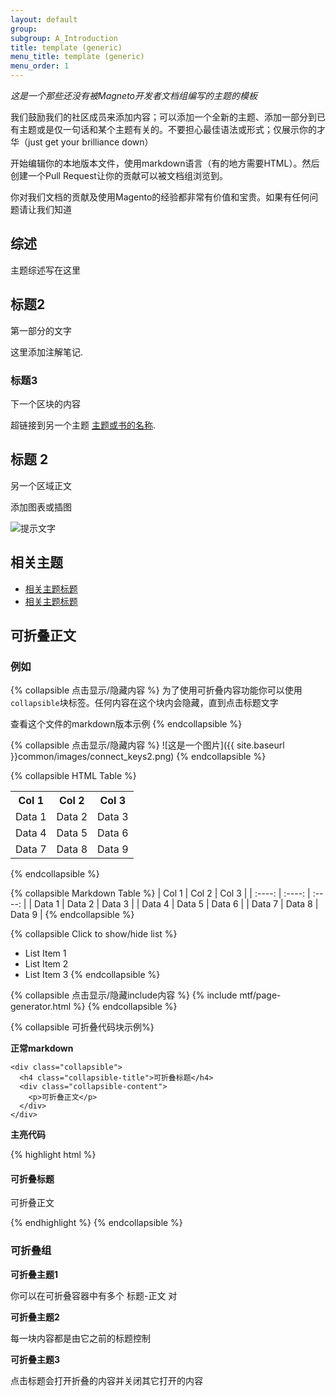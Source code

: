 ```yaml
---
layout: default
group:
subgroup: A_Introduction
title: template (generic)
menu_title: template (generic)
menu_order: 1
---
```

*这是一个那些还没有被Magneto开发者文档组编写的主题的模板*

我们鼓励我们的社区成员来添加内容；可以添加一个全新的主题、添加一部分到已有主题或是仅一句话和某个主题有关的。不要担心最佳语法或形式；仅展示你的才华（just get your brilliance down）

开始编辑你的本地版本文件，使用markdown语言（有的地方需要HTML）。然后创建一个Pull Request让你的贡献可以被文档组浏览到。

你对我们文档的贡献及使用Magento的经验都非常有价值和宝贵。如果有任何问题请让我们知道

<h2 id="overview">综述</h2>
主题综述写在这里

<h2 id="H2">标题2</h2>
第一部分的文字

<div class="bs-callout bs-callout-info" id="info">

  <p>这里添加注解笔记</a>.</p>

</div>

<h3 id="H3">标题3</h3>
下一个区块的内容

超链接到另一个主题 <a href="{{page.baseurl}}extension-dev-guide/bk-extension-dev-guide.html">主题或书的名称</a>.



<h2 id="H2">标题 2</h2>
另一个区域正文

添加图表或插图 <p><img src="{{ site.baseurl }}common/images/NAME_OF_IMAGEjpg" alt="提示文字"></p>

<h2 id="book-related">相关主题</h2>

* <a href="{{page.baseurl}}_____/_____.html">相关主题标题</a>
* <a href="{{page.baseurl}}_____/_____.html">相关主题标题</a>

## 可折叠正文

### 例如
{% collapsible 点击显示/隐藏内容 %}
为了使用可折叠内容功能你可以使用`collapsible`块标签。任何内容在这个块内会隐藏，直到点击标题文字

查看这个文件的markdown版本示例
{% endcollapsible %}

{% collapsible 点击显示/隐藏内容 %}
![这是一个图片]({{ site.baseurl }}common/images/connect_keys2.png)
{% endcollapsible %}

{% collapsible HTML Table %}
<table>
  <tbody>
    <tr>
      <th>Col 1</th>
      <th>Col 2</th>
      <th>Col 3</th>
    </tr>
    <tr>
      <td>Data 1</td>
      <td>Data 2</td>
      <td>Data 3</td>
    </tr>
    <tr>
      <td>Data 4</td>
      <td>Data 5</td>
      <td>Data 6</td>
    </tr>
    <tr>
      <td>Data 7</td>
      <td>Data 8</td>
      <td>Data 9</td>
    </tr>
  </tbody>
</table>
{% endcollapsible %}

{% collapsible Markdown Table %}
| Col 1  | Col 2  | Col 3  |
| :----: | :----: | :----: |
| Data 1 | Data 2 | Data 3 |
| Data 4 | Data 5 | Data 6 |
| Data 7 | Data 8 | Data 9 |
{% endcollapsible %}

{% collapsible Click to show/hide list %}
* List Item 1
* List Item 2
* List Item 3
{% endcollapsible %}

{% collapsible 点击显示/隐藏include内容 %}
{% include mtf/page-generator.html %}
{% endcollapsible %}

{% collapsible 可折叠代码块示例%}

**正常markdown**

~~~
<div class="collapsible">
  <h4 class="collapsible-title">可折叠标题</h4>
  <div class="collapsible-content">
    <p>可折叠正文</p>
  </div>
</div>
~~~

**主亮代码**

{% highlight html %}
<div class="collapsible">
  <h4 class="collapsible-title">可折叠标题</h4>
  <div class="collapsible-content">
    <p>可折叠正文</p>
  </div>
</div>
{% endhighlight %}
{% endcollapsible %}


### 可折叠组

<div class="collapsible">
  <b class="collapsible-title">可折叠主题1</b>
  <div class="collapsible-content">
    <p>你可以在可折叠容器中有多个 标题-正文 对</p>
  </div>
  <b class="collapsible-title">可折叠主题2</b>
  <div class="collapsible-content">
    <p>每一块内容都是由它之前的标题控制</p>
  </div>
  <b class="collapsible-title">可折叠主题3</b>
  <div class="collapsible-content">
    <p>点击标题会打开折叠的内容并关闭其它打开的内容</p>
  </div>
</div>
